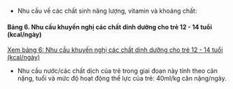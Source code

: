 - Nhu cầu về các chất sinh năng lượng, vitamin và khoáng chất:
#### Bảng 6. Nhu cầu khuyến nghị các chất dinh dưỡng cho trẻ 12 - 14 tuổi (kcal/ngày)
[Xem bảng 6:  Nhu cầu khuyến nghị các chất dinh dưỡng cho trẻ 12 - 14 tuổi (kcal/ngày)](#bai1_bang6_12-14tuoi)
- Nhu cầu nước/các chất dịch của trẻ trong giai đoạn này tính theo cân nặng, tuổi và mức độ hoạt động thể lực của trẻ: 40ml/kg cân nặng/ngày.